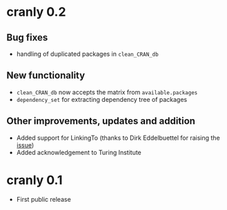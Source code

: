# cranly 0.2

## Bug fixes
* handling of duplicated packages in `clean_CRAN_db`

## New functionality
* `clean_CRAN_db` now accepts the matrix from `available.packages`
* `dependency_set` for extracting dependency tree of packages

## Other improvements, updates and addition
* Added support for LinkingTo (thanks to Dirk Eddelbuettel for raising the [issue](https://github.com/ikosmidis/cranly/issues/1))
* Added acknowledgement to Turing Institute


# cranly 0.1

* First public release



